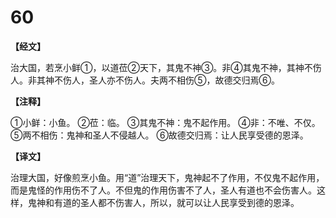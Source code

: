 # 60

**【经文】**

治大国，若烹小鲜①，以道莅②天下，其鬼不神③。非④其鬼不神，其神不伤人。非其神不伤人，圣人亦不伤人。夫两不相伤⑤，故德交归焉⑥。

**【注释】**

①小鲜：小鱼。
②莅：临。
③其鬼不神：鬼不起作用。
④非：不唯、不仅。
⑤两不相伤：鬼神和圣人不侵越人。
⑥故德交归焉：让人民享受德的恩泽。

**【译文】**

治理大国，好像煎烹小鱼。用“道”治理天下，鬼神起不了作用，不仅鬼不起作用，而是鬼怪的作用伤不了人。不但鬼的作用伤害不了人，圣人有道也不会伤害人。这样，鬼神和有道的圣人都不伤害人，所以，就可以让人民享受到德的恩泽。
